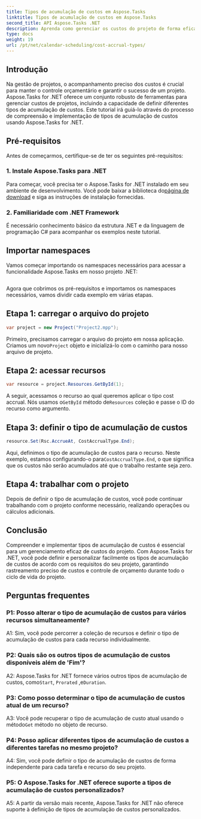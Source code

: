 ```yaml
---
title: Tipos de acumulação de custos em Aspose.Tasks
linktitle: Tipos de acumulação de custos em Aspose.Tasks
second_title: API Aspose.Tasks .NET
description: Aprenda como gerenciar os custos do projeto de forma eficaz com Aspose.Tasks for .NET. Defina tipos de acumulação de custos para um acompanhamento preciso do orçamento.
type: docs
weight: 19
url: /pt/net/calendar-scheduling/cost-accrual-types/
---
```

## Introdução

Na gestão de projetos, o acompanhamento preciso dos custos é crucial para manter o controle orçamentário e garantir o sucesso de um projeto. Aspose.Tasks for .NET oferece um conjunto robusto de ferramentas para gerenciar custos de projetos, incluindo a capacidade de definir diferentes tipos de acumulação de custos. Este tutorial irá guiá-lo através do processo de compreensão e implementação de tipos de acumulação de custos usando Aspose.Tasks for .NET.

## Pré-requisitos

Antes de começarmos, certifique-se de ter os seguintes pré-requisitos:

### 1. Instale Aspose.Tasks para .NET

 Para começar, você precisa ter o Aspose.Tasks for .NET instalado em seu ambiente de desenvolvimento. Você pode baixar a biblioteca do[página de download](https://releases.aspose.com/tasks/net/) e siga as instruções de instalação fornecidas.

### 2. Familiaridade com .NET Framework

É necessário conhecimento básico da estrutura .NET e da linguagem de programação C# para acompanhar os exemplos neste tutorial.

## Importar namespaces

Vamos começar importando os namespaces necessários para acessar a funcionalidade Aspose.Tasks em nosso projeto .NET:

```csharp

```

Agora que cobrimos os pré-requisitos e importamos os namespaces necessários, vamos dividir cada exemplo em várias etapas.

## Etapa 1: carregar o arquivo do projeto

```csharp
var project = new Project("Project2.mpp");
```

 Primeiro, precisamos carregar o arquivo do projeto em nossa aplicação. Criamos um novo`Project` objeto e inicializá-lo com o caminho para nosso arquivo de projeto.

## Etapa 2: acessar recursos

```csharp
var resource = project.Resources.GetById(1);
```

 A seguir, acessamos o recurso ao qual queremos aplicar o tipo cost accrual. Nós usamos o`GetById` método de`Resources` coleção e passe o ID do recurso como argumento.

## Etapa 3: definir o tipo de acumulação de custos

```csharp
resource.Set(Rsc.AccrueAt, CostAccrualType.End);
```

 Aqui, definimos o tipo de acumulação de custos para o recurso. Neste exemplo, estamos configurando-o para`CostAccrualType.End`, o que significa que os custos não serão acumulados até que o trabalho restante seja zero.

## Etapa 4: trabalhar com o projeto

Depois de definir o tipo de acumulação de custos, você pode continuar trabalhando com o projeto conforme necessário, realizando operações ou cálculos adicionais.

## Conclusão

Compreender e implementar tipos de acumulação de custos é essencial para um gerenciamento eficaz de custos do projeto. Com Aspose.Tasks for .NET, você pode definir e personalizar facilmente os tipos de acumulação de custos de acordo com os requisitos do seu projeto, garantindo rastreamento preciso de custos e controle de orçamento durante todo o ciclo de vida do projeto.

## Perguntas frequentes

### P1: Posso alterar o tipo de acumulação de custos para vários recursos simultaneamente?

A1: Sim, você pode percorrer a coleção de recursos e definir o tipo de acumulação de custos para cada recurso individualmente.

### P2: Quais são os outros tipos de acumulação de custos disponíveis além de 'Fim'?

 A2: Aspose.Tasks for .NET fornece vários outros tipos de acumulação de custos, como`Start`, `Prorated` ,e`Duration`.

### P3: Como posso determinar o tipo de acumulação de custos atual de um recurso?

 A3: Você pode recuperar o tipo de acumulação de custo atual usando o método`Get` método no objeto de recurso.

### P4: Posso aplicar diferentes tipos de acumulação de custos a diferentes tarefas no mesmo projeto?

A4: Sim, você pode definir o tipo de acumulação de custos de forma independente para cada tarefa e recurso do seu projeto.

### P5: O Aspose.Tasks for .NET oferece suporte a tipos de acumulação de custos personalizados?

A5: A partir da versão mais recente, Aspose.Tasks for .NET não oferece suporte à definição de tipos de acumulação de custos personalizados.